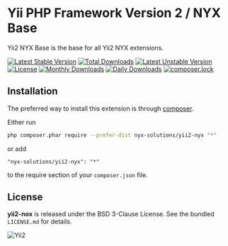 Yii PHP Framework Version 2 / NYX Base
======================================

Yii2 NYX Base is the base for all Yii2 NYX extensions.

[![Latest Stable Version](https://poser.pugx.org/nyx-solutions/yii2-nyx/v/stable)](https://packagist.org/packages/nyx-solutions/yii2-nyx)
[![Total Downloads](https://poser.pugx.org/nyx-solutions/yii2-nyx/downloads)](https://packagist.org/packages/nyx-solutions/yii2-nyx)
[![Latest Unstable Version](https://poser.pugx.org/nyx-solutions/yii2-nyx/v/unstable)](https://packagist.org/packages/nyx-solutions/yii2-nyx)
[![License](https://poser.pugx.org/nyx-solutions/yii2-nyx/license)](https://packagist.org/packages/nyx-solutions/yii2-nyx)
[![Monthly Downloads](https://poser.pugx.org/nyx-solutions/yii2-nyx/d/monthly)](https://packagist.org/packages/nyx-solutions/yii2-nyx)
[![Daily Downloads](https://poser.pugx.org/nyx-solutions/yii2-nyx/d/daily)](https://packagist.org/packages/nyx-solutions/yii2-nyx)
[![composer.lock](https://poser.pugx.org/nyx-solutions/yii2-nyx/composerlock)](https://packagist.org/packages/nyx-solutions/yii2-nyx)

## Installation

The preferred way to install this extension is through [composer](http://getcomposer.org/download/).

Either run

```bash
php composer.phar require --prefer-dist nyx-solutions/yii2-nyx "*"
```

or add

```
"nyx-solutions/yii2-nyx": "*"
```

to the require section of your `composer.json` file.

## License

**yii2-nox** is released under the BSD 3-Clause License. See the bundled `LICENSE.md` for details.

![Yii2](https://img.shields.io/badge/Powered_by-Yii_Framework-green.svg?style=flat)
